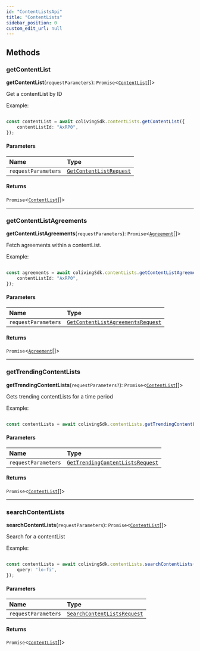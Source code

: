 ```yaml
---
id: "ContentListsApi"
title: "ContentLists"
sidebar_position: 0
custom_edit_url: null
---
```


## Methods

### getContentList

**getContentList**(`requestParameters`): `Promise`<[`ContentList`](../interfaces/ContentList.md)[]\>

Get a contentList by ID

Example:

```typescript

const contentList = await colivingSdk.contentLists.getContentList({
    contentListId: "AxRP0",
});

```

#### Parameters

| Name | Type |
| :------ | :------ |
| `requestParameters` | [`GetContentListRequest`](../interfaces/GetContentListRequest.md) |

#### Returns

`Promise`<[`ContentList`](../interfaces/ContentList.md)[]\>

___

### getContentListAgreements

**getContentListAgreements**(`requestParameters`): `Promise`<[`Agreement`](../interfaces/Agreement.md)[]\>

Fetch agreements within a contentList.

Example:

```typescript

const agreements = await colivingSdk.contentLists.getContentListAgreements({
    contentListId: "AxRP0",
});

```

#### Parameters

| Name | Type |
| :------ | :------ |
| `requestParameters` | [`GetContentListAgreementsRequest`](../interfaces/GetContentListAgreementsRequest.md) |

#### Returns

`Promise`<[`Agreement`](../interfaces/Agreement.md)[]\>

___

### getTrendingContentLists

**getTrendingContentLists**(`requestParameters?`): `Promise`<[`ContentList`](../interfaces/ContentList.md)[]\>

Gets trending contentLists for a time period

Example:

```typescript

const contentLists = await colivingSdk.contentLists.getTrendingContentLists();

```

#### Parameters

| Name | Type |
| :------ | :------ |
| `requestParameters` | [`GetTrendingContentListsRequest`](../interfaces/GetTrendingContentListsRequest.md) |

#### Returns

`Promise`<[`ContentList`](../interfaces/ContentList.md)[]\>

___

### searchContentLists

**searchContentLists**(`requestParameters`): `Promise`<[`ContentList`](../interfaces/ContentList.md)[]\>

Search for a contentList

Example:

```typescript

const contentLists = await colivingSdk.contentLists.searchContentLists({
    query: 'lo-fi',
});

```

#### Parameters

| Name | Type |
| :------ | :------ |
| `requestParameters` | [`SearchContentListsRequest`](../interfaces/SearchContentListsRequest.md) |

#### Returns

`Promise`<[`ContentList`](../interfaces/ContentList.md)[]\>
